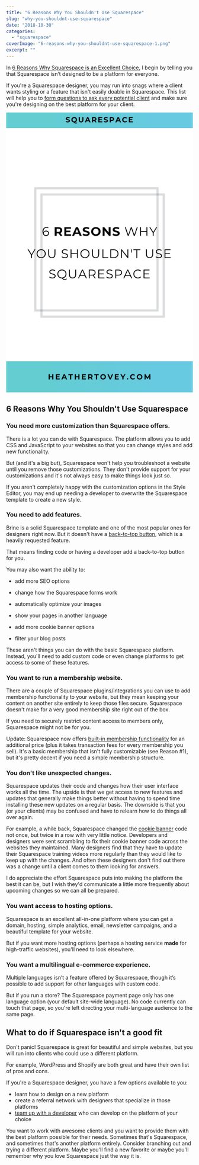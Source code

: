 ```yaml
---
title: "6 Reasons Why You Shouldn't Use Squarespace"
slug: "why-you-shouldnt-use-squarespace"
date: "2018-10-30"
categories: 
  - "squarespace"
coverImage: "6-reasons-why-you-shouldnt-use-squarespace-1.png"
excerpt: ""
---
```


In [6 Reasons Why Squarespace is an Excellent Choice](https://heathertovey.com/blog/choose-squarespace), I begin by telling you that Squarespace isn’t designed to be a platform for everyone.

If you're a Squarespace designer, you may run into snags where a client wants styling or a feature that isn't easily doable in Squarespace. This list will help you to [form questions to ask every potential client](https://heathertovey.com/blog/before-designing-your-website) and make sure you're designing on the best platform for your client.

![ 6 Reasons Why You Shouldn’t Use Squarespace ](./images/6-reasons-why-you-shouldnt-use-squarespace.png)

## 6 Reasons Why You Shouldn't Use Squarespace

### You need more customization than Squarespace offers.

There is a lot you can do with Squarespace. The platform allows you to add CSS and JavaScript to your websites so that you can change styles and add new functionality.

But (and it's a big but), Squarespace won't help you troubleshoot a website until you remove those customizations. They don't provide support for your customizations and it's not always easy to make things look just so.

If you aren't completely happy with the customization options in the Style Editor, you may end up needing a developer to overwrite the Squarespace template to create a new style.

### You need to add features.

Brine is a solid Squarespace template and one of the most popular ones for designers right now. But it doesn't have a [back-to-top button](https://heathertovey.com/blog/floating-back-to-top-button), which is a heavily requested feature.

That means finding code or having a developer add a back-to-top button for you.

You may also want the ability to:

- add more SEO options
    
- change how the Squarespace forms work
    
- automatically optimize your images
    
- show your pages in another language
    
- add more cookie banner options
    
- filter your blog posts
    

These aren't things you can do with the basic Squarespace platform. Instead, you'll need to add custom code or even change platforms to get access to some of these features.

### You want to run a membership website.

There are a couple of Squarespace plugins/integrations you can use to add membership functionality to your website, but they mean keeping your content on another site entirely to keep those files secure. Squarespace doesn't make for a very good membership site right out of the box.

If you need to securely restrict content access to members only, Squarespace might not be for you.

Update: Squarespace now offers [built-in membership functionality](https://www.squarespace.com/ecommerce/membership-sites) for an additional price (plus it takes transaction fees for every membership you sell). It's a basic membership that isn't fully customizable (see Reason #1), but it's pretty decent if you need a simple membership structure.

### You don't like unexpected changes.

Squarespace updates their code and changes how their user interface works all the time. The upside is that we get access to new features and updates that generally make things better without having to spend time installing these new updates on a regular basis. The downside is that you (or your clients) may be confused and have to relearn how to do things all over again.

For example, a while back, Squarespace changed the [cookie banner](https://heathertovey.com/blog/how-to-customize-the-squarespace-cookie-banner) code not once, but twice in a row with very little notice. Developers and designers were sent scrambling to fix their cookie banner code across the websites they maintained. Many designers find that they have to update their Squarespace training videos more regularly than they would like to keep up with the changes. And often these designers don't find out there was a change until a client comes to them looking for answers.

I do appreciate the effort Squarespace puts into making the platform the best it can be, but I wish they'd communicate a little more frequently about upcoming changes so we can all be prepared.

### You want access to hosting options.

Squarespace is an excellent all-in-one platform where you can get a domain, hosting, simple analytics, email, newsletter campaigns, and a beautiful template for your website.

But if you want more hosting options (perhaps a hosting service **made** for high-traffic websites), you'll need to look elsewhere.

### You want a multilingual e-commerce experience.

Multiple languages isn’t a feature offered by Squarespace, though it’s possible to add support for other languages with custom code.

But if you run a store? The Squarespace payment page only has one language option (your default site-wide language). No code currently can touch that page, so you're left directing your multi-language audience to the same page.

## What to do if Squarespace isn't a good fit

Don't panic! Squarespace is great for beautiful and simple websites, but you will run into clients who could use a different platform.

For example, WordPress and Shopify are both great and have their own list of pros and cons.

If you're a Squarespace designer, you have a few options available to you:

- learn how to design on a new platform
- create a referral network with designers that specialize in those platforms
- [team up with a developer](https://heathertovey.com/blog/5-benefits-with-a-developer) who can develop on the platform of your choice

You want to work with awesome clients and you want to provide them with the best platform possible for their needs. Sometimes that's Squarespace, and sometimes that's another platform entirely. Consider branching out and trying a different platform. Maybe you'll find a new favorite or maybe you'll remember why you love Squarespace just the way it is.